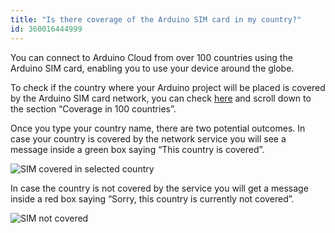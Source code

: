 ```yaml
---
title: "Is there coverage of the Arduino SIM card in my country?"
id: 360016444999
---
```


You can connect to Arduino Cloud from over 100 countries using the Arduino SIM card, enabling you to use your device around the globe.

To check if the country where your Arduino project will be placed is covered by the Arduino SIM card network, you can check [here](https://store.arduino.cc/digital/sim#) and scroll down to the section “Coverage in 100 countries”.

Once you type your country name, there are two potential outcomes. In case your country is covered by the network service you will see a message inside a green box saying “This country is covered”.

![SIM covered in selected country](img/SIM_covered.png "SIM covered in selected country")

In case the country is not covered by the service you will get a message inside a red box saying “Sorry, this country is currently not covered”.

![SIM not covered](img/SIM_notCovered.png "SIM not covered")
